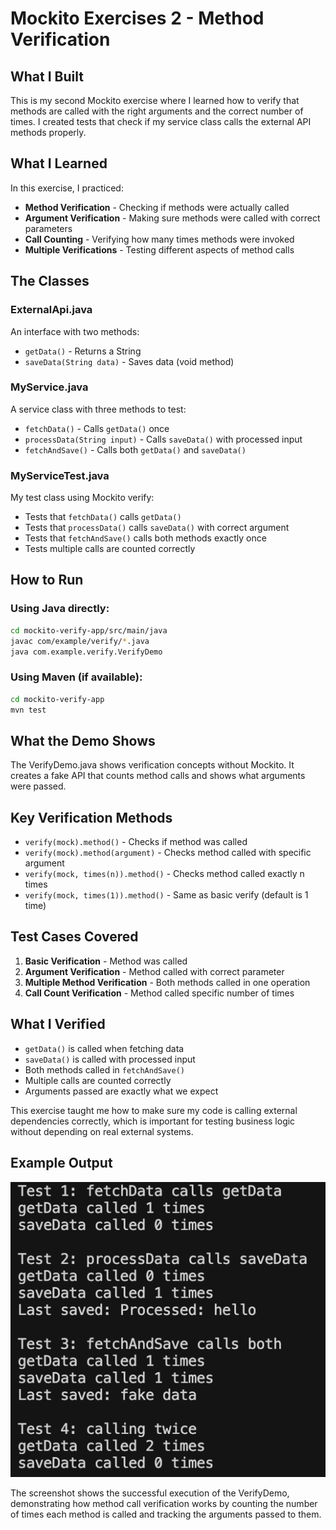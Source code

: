# Mockito Exercises 2 - Method Verification

## What I Built

This is my second Mockito exercise where I learned how to verify that methods are called with the right arguments and the correct number of times. I created tests that check if my service class calls the external API methods properly.

## What I Learned

In this exercise, I practiced:

- **Method Verification** - Checking if methods were actually called
- **Argument Verification** - Making sure methods were called with correct parameters
- **Call Counting** - Verifying how many times methods were invoked
- **Multiple Verifications** - Testing different aspects of method calls

## The Classes

### ExternalApi.java
An interface with two methods:
- `getData()` - Returns a String
- `saveData(String data)` - Saves data (void method)

### MyService.java  
A service class with three methods to test:
- `fetchData()` - Calls `getData()` once
- `processData(String input)` - Calls `saveData()` with processed input
- `fetchAndSave()` - Calls both `getData()` and `saveData()`

### MyServiceTest.java
My test class using Mockito verify:
- Tests that `fetchData()` calls `getData()`
- Tests that `processData()` calls `saveData()` with correct argument
- Tests that `fetchAndSave()` calls both methods exactly once
- Tests multiple calls are counted correctly

## How to Run

### Using Java directly:
```bash
cd mockito-verify-app/src/main/java
javac com/example/verify/*.java
java com.example.verify.VerifyDemo
```

### Using Maven (if available):
```bash
cd mockito-verify-app
mvn test
```

## What the Demo Shows

The VerifyDemo.java shows verification concepts without Mockito. It creates a fake API that counts method calls and shows what arguments were passed.

## Key Verification Methods

- `verify(mock).method()` - Checks if method was called
- `verify(mock).method(argument)` - Checks method called with specific argument
- `verify(mock, times(n)).method()` - Checks method called exactly n times
- `verify(mock, times(1)).method()` - Same as basic verify (default is 1 time)

## Test Cases Covered

1. **Basic Verification** - Method was called
2. **Argument Verification** - Method called with correct parameter
3. **Multiple Method Verification** - Both methods called in one operation
4. **Call Count Verification** - Method called specific number of times

## What I Verified

- `getData()` is called when fetching data
-  `saveData()` is called with processed input
- Both methods called in `fetchAndSave()`
- Multiple calls are counted correctly
- Arguments passed are exactly what we expect

This exercise taught me how to make sure my code is calling external dependencies correctly, which is important for testing business logic without depending on real external systems.

## Example Output

![Mockito Verify Output](mockito_verify_output.png)

The screenshot shows the successful execution of the VerifyDemo, demonstrating how method call verification works by counting the number of times each method is called and tracking the arguments passed to them. 